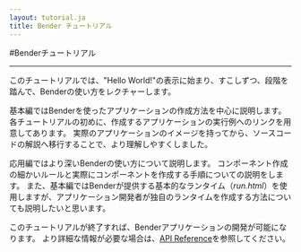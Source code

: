 ```yaml
---
layout: tutorial.ja
title: Bender チュートリアル
---
```

#Benderチュートリアル

-----

このチュートリアルでは、"Hello World!"の表示に始まり、すこしずつ、段階を踏んで、Benderの使い方をレクチャーします。

基本編ではBenderを使ったアプリケーションの作成方法を中心に説明します。
各チュートリアルの初めに、作成するアプリケーションの実行例へのリンクを用意してあります。
実際のアプリケーションのイメージを持ってから、ソースコードの解説へ移行することで、より理解しやすくしました。

応用編ではより深いBenderの使い方について説明します。
コンポーネント作成の細かいルールと実際にコンポーネントを作成する手順についての説明をします。
また、基本編ではBenderが提供する基本的なランタイム（*run.html*）を使用しますが、アプリケーション開発者が独自のランタイムを作成する方法についても説明したいと思います。

このチュートリアルが終了すれば、Benderアプリケーションの開発が可能になります。
より詳細な情報が必要な場合は、[API Reference](../reference/reference.html)を参照してください。

